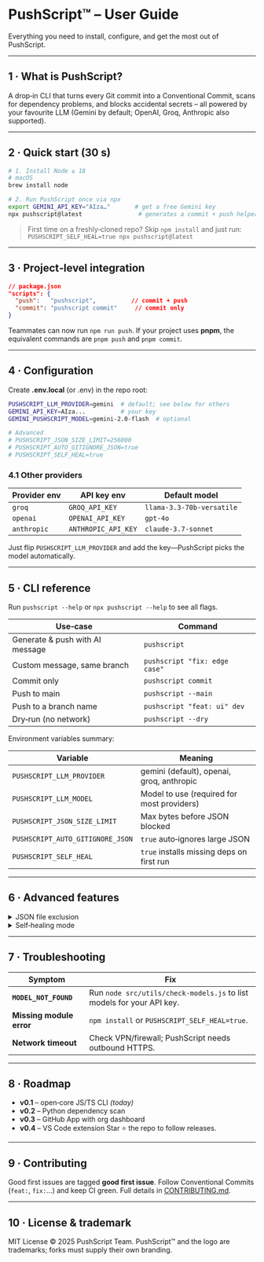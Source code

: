 # PushScript™ – User Guide

Everything you need to install, configure, and get the most out of PushScript.

---

## 1 · What is PushScript?

A drop‑in CLI that turns every Git commit into a Conventional Commit, scans for dependency problems, and blocks accidental secrets – all powered by your favourite LLM (Gemini by default; OpenAI, Groq, Anthropic also supported).

---

## 2 · Quick start (30 s)

```bash
# 1. Install Node ≥ 18
# macOS
brew install node

# 2. Run PushScript once via npx
export GEMINI_API_KEY="AIza…"       # get a free Gemini key
npx pushscript@latest                # generates a commit + push helper
```

> First time on a freshly‑cloned repo? Skip `npm install` and just run:
> `PUSHSCRIPT_SELF_HEAL=true npx pushscript@latest`

---

## 3 · Project‑level integration

```json
// package.json
"scripts": {
  "push":   "pushscript",          // commit + push
  "commit": "pushscript commit"     // commit only
}
```

Teammates can now run `npm run push`.
If your project uses **pnpm**, the equivalent commands are `pnpm push` and `pnpm commit`.

---

## 4 · Configuration

Create **.env.local** (or .env) in the repo root:

```bash
PUSHSCRIPT_LLM_PROVIDER=gemini  # default; see below for others
GEMINI_API_KEY=AIza...          # your key
GEMINI_PUSHSCRIPT_MODEL=gemini-2.0-flash  # optional

# Advanced
# PUSHSCRIPT_JSON_SIZE_LIMIT=256000
# PUSHSCRIPT_AUTO_GITIGNORE_JSON=true
# PUSHSCRIPT_SELF_HEAL=true
```

### 4.1 Other providers

| Provider env | API key env         | Default model             |
| ------------ | ------------------- | ------------------------- |
| `groq`       | `GROQ_API_KEY`      | `llama-3.3-70b-versatile` |
| `openai`     | `OPENAI_API_KEY`    | `gpt-4o`                  |
| `anthropic`  | `ANTHROPIC_API_KEY` | `claude-3.7-sonnet`       |

Just flip `PUSHSCRIPT_LLM_PROVIDER` and add the key—PushScript picks the model automatically.

---

## 5 · CLI reference

Run `pushscript --help` or `npx pushscript --help` to see all flags.

| Use‑case                        | Command                       |
| ------------------------------- | ----------------------------- |
| Generate & push with AI message | `pushscript`                  |
| Custom message, same branch     | `pushscript "fix: edge case"` |
| Commit only                     | `pushscript commit`           |
| Push to main                    | `pushscript --main`           |
| Push to a branch name           | `pushscript "feat: ui" dev`   |
| Dry‑run (no network)            | `pushscript --dry`            |

Environment variables summary:

| Variable                         | Meaning                                   |
| -------------------------------- | ----------------------------------------- |
| `PUSHSCRIPT_LLM_PROVIDER`        | gemini (default), openai, groq, anthropic |
| `PUSHSCRIPT_LLM_MODEL`           | Model to use (required for most providers) |
| `PUSHSCRIPT_JSON_SIZE_LIMIT`     | Max bytes before JSON blocked             |
| `PUSHSCRIPT_AUTO_GITIGNORE_JSON` | `true` auto‑ignores large JSON            |
| `PUSHSCRIPT_SELF_HEAL`           | `true` installs missing deps on first run |

---

## 6 · Advanced features

<details>
<summary>JSON file exclusion</summary>
• Flags any staged `*.json` larger than limit (default 250 kB).  
• Pattern‑based ignore for filenames containing `debug`.  
• Auto‑adds to `.gitignore` when `PUSHSCRIPT_AUTO_GITIGNORE_JSON=true`.
</details>

<details>
<summary>Self‑healing mode</summary>
If you skip `npm install`, set `PUSHSCRIPT_SELF_HEAL=true`. The wrapper will install `dotenv`, `node-fetch`, and optional AI SDKs using pnpm → npm → yarn fallback.
</details>

---

## 7 · Troubleshooting

| Symptom                  | Fix                                                                   |
| ------------------------ | --------------------------------------------------------------------- |
| **`MODEL_NOT_FOUND`**    | Run `node src/utils/check-models.js` to list models for your API key. |
| **Missing module error** | `npm install` or `PUSHSCRIPT_SELF_HEAL=true`.                         |
| **Network timeout**      | Check VPN/firewall; PushScript needs outbound HTTPS.                  |

---

## 8 · Roadmap

* **v0.1** – open‑core JS/TS CLI *(today)*
* **v0.2** – Python dependency scan
* **v0.3** – GitHub App with org dashboard
* **v0.4** – VS Code extension
  Star ⭐ the repo to follow releases.

---

## 9 · Contributing

Good first issues are tagged **good first issue**. Follow Conventional Commits (`feat:`, `fix:`…) and keep CI green. Full details in [CONTRIBUTING.md](CONTRIBUTING.md).

---

## 10 · License & trademark

MIT License © 2025 PushScript Team. PushScript™ and the logo are trademarks; forks must supply their own branding.
